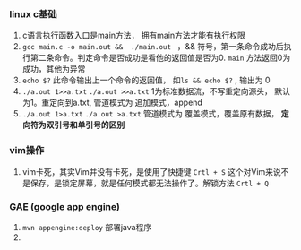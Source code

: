 ### linux c基础

1.  c语言执行函数入口是main方法， 拥有main方法才能有执行权限
2.  `gcc main.c -o main.out &&  ./main.out `  ，&& 符号，第一条命令成功后执行第二条命令。判定命令是否成功是看他的返回值是否为0. `main` 方法返回0为成功，其他为异常
3.  `echo $?`  此命令输出上一个命令的返回值， 如`ls && echo $?` , 输出为 0
4. `./a.out 1>>a.txt` `./a.out >>a.txt`  1为标准数据流，不写重定向源头， 默认为1。重定向到a.txt, 管道模式为 追加模式，append
5.  `./a.out 1>a.txt` `./a.out >a.txt`  管道模式为 覆盖模式，覆盖原有数据， **定向符为双引号和单引号的区别**





### vim操作

1. vim卡死，其实Vim并没有卡死，是使用了快捷键 `Crtl + S` 这个对Vim来说不是保存，是锁定屏幕，就是任何模式都无法操作了。解锁方法 `Crtl + Q`   



### GAE (google app engine)

1. `mvn appengine:deploy` 部署java程序
2. 